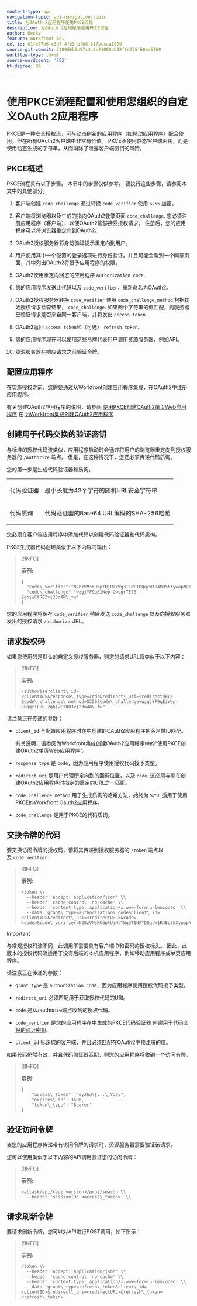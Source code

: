 ```yaml
---
content-type: api
navigation-topic: api-navigation-topic
title: 为OAuth 2应用程序使用PKCE流程
description: 为OAuth 2应用程序使用PKCE流程
author: Becky
feature: Workfront API
exl-id: 61fe77b6-c6d7-4f23-bfb6-617bccaa1989
source-git-commit: 5480d6b5e97c4c2e21080bb92ffe255f60ed6f60
workflow-type: tm+mt
source-wordcount: '792'
ht-degree: 0%

---
```


# 使用PKCE流程配置和使用您组织的自定义OAuth 2应用程序

PKCE是一种安全授权流，可与动态刷新的应用程序（如移动应用程序）配合使用，但在所有OAuth2客户端中非常有价值。 PKCE不使用静态客户端密钥，而是使用动态生成的字符串，从而消除了泄露客户端密钥的风险。

## PKCE概述

PKCE流程具有以下步骤。 本节中的步骤仅供参考。 要执行这些步骤，请参阅本文中的其他部分。

1. 客户端创建 `code_challenge` 通过转换 `code_verifier` 使用 `S256` 加密。

1. 客户端将浏览器以及生成的指向OAuth2登录页面 `code_challenge`. 您必须注册应用程序（客户端），以便OAuth2能够接受授权请求。 注册后，您的应用程序可以将浏览器重定向到OAuth2。

1. OAuth2授权服务器将身份验证提示重定向到用户。

1. 用户使用其中一个配置的登录选项进行身份验证，并且可能会看到一个同意页面，其中列出OAuth2将授予应用程序的权限。

1. OAuth2使用重定向回您的应用程序 `authorization code`.

1. 您的应用程序发送此代码以及 `code_verifier`，重新命名为OAuth2。

1. OAuth2授权服务器转换 `code_verifier` 使用 `code_challenge_method` 根据初始授权请求检查结果， `code_challenge`. 如果两个字符串的值匹配，则服务器已验证请求是否来自同一客户端，并将发出 `access token`.

1. OAuth2返回 `access token`和（可选） `refresh token`.

1. 您的应用程序现在可以使用这些令牌代表用户调用资源服务器，例如API。

1. 资源服务器在响应请求之前验证令牌。


## 配置应用程序

在实施授权之前，您需要通过从Workfront创建应用程序集成，在OAuth2中注册应用程序。

有关创建OAuth2应用程序的说明，请参阅 [使用PKCE创建OAuth2单页Web应用程序](../../administration-and-setup/configure-integrations/create-oauth-application.md#create-an-oauth2-single-page-web-application-using-pkce) 在 [为Workfront集成创建OAuth2应用程序](../../administration-and-setup/configure-integrations/create-oauth-application.md)


## 创建用于代码交换的验证密钥

与标准的授权代码流类似，应用程序启动时会通过将用户的浏览器重定向到授权服务器的 `/authorize` 端点。 但是，在这种情况下，您还必须传递代码质询。

您的第一步是生成代码验证器和质询。

<table>
  <col/>
  <col/>
    <tbody>
      <tr>
        <td role="rowheader">代码验证器</td>
        <td>
          <p>最小长度为43个字符的随机URL安全字符串</p>
        </td>
      </tr>
      <tr>
        <td role="rowheader">代码质询</td>
        <td>
          <p>代码验证器的Base64 URL编码的SHA-256哈希</p>
        </td>
      </tr>
    </tbody>
</table>


您必须在客户端应用程序中添加代码以创建代码验证器和代码质询。

PKCE生成器代码创建类似于以下内容的输出：

>[!INFO]
>
>**示例:**
>
>```
>{
>  "code\_verifier":"N28zVMsKU6ptUjHaYWg3T1NFTDQqcW1R4BU5NXywapNac4hhfkxjwfhZQat",
>  "code\_challenge":"wzgjYF9qEiWep-CwqgrTE78-2ghjwCtRO3vj23o4W\_fw"
>}
>```

您的应用程序将保存 `code_verifier` 稍后发送 `code_challenge` 以及向授权服务器发出的授权请求 `/authorize` URL。

## 请求授权码

如果您使用的是默认的自定义授权服务器，则您的请求URL将类似于以下内容：

>[!INFO]
>
>**示例:**
>
>
>```
>/authorize?client\_id=<clientID>&response\_type=code&redirect\_uri=<redirectURL>
>&code\_challenge\_method=S256&code\_challenge=wzgjYF9qEiWep-CwqgrTE78-2ghjwCtRO3vj23o4W\_fw"
>```

请注意正在传递的参数：

* `client_id` 与配置应用程序时在中创建的OAuth2应用程序的客户端ID匹配。

  有关说明，请参阅为Workfront集成创建OAuth2应用程序中的“使用PKCE创建OAuth2单页Web应用程序”。

* `response_type` 是 `code`，因为应用程序使用授权代码授予类型。

* `redirect_uri` 是用户代理所定向到的回调位置，以及 `code`. 这必须与您在创建OAuth2应用程序时指定的重定向URL之一匹配。

* `code_challenge_method` 用于生成质询的哈希方法，始终为 `S256` 适用于使用PKCE的Workfront Oauth2应用程序。

* `code_challenge` 是用于PKCE的代码质询。


## 交换令牌的代码

要交换访问令牌的授权码，请将其传递到授权服务器的 `/token` 端点以及 `code_verifier`.

>[!INFO]
>
>**示例:**
>
>```
>/token \\
>  --header 'accept: application/json' \\
>  --header 'cache-control: no-cache' \\
>  --header 'content-type: application/x-www-form-urlencoded' \\
>  --data 'grant\_type=authorization\_code&client\_id=<clientID>&redirect\_uri=<redirectURL>&code=<code>&code\_verifier=N28zVMsKU6ptUjHaYWg3T1NFTDQqcW1R4BU5NXywapNac4hhfkxjwfhZQat
>```

>[!IMPORTANT]
>
> 与常规授权码流不同，此调用不需要具有客户端ID和密码的授权标头。 因此，此版本的授权代码流适用于没有后端的本机应用程序，例如移动应用程序或单页应用程序。

请注意正在传递的参数：

* `grant_type` 是 `authorization_code`，因为应用程序使用授权代码授予类型。

* `redirect_uri` 必须匹配用于获取授权代码的URI。

* `code` 是从/authorize端点收到的授权代码。

* `code_verifier` 是您的应用程序在中生成的PKCE代码验证器 [创建用于代码交换的验证密钥](#Create).

* `client_id` 标识您的客户端，并且必须匹配在OAuth2中预注册的值。


如果代码仍然有效，并且代码验证器匹配，则您的应用程序将收到一个访问令牌。

>[!INFO]
>
>**示例:**
>
>```
>{
>    "access\_token": "eyJhd\[...\]Yozv",
>    "expires\_in": 3600,
>    "token\_type": "Bearer"
>}
>```

## 验证访问令牌

当您的应用程序传递带有访问令牌的请求时，资源服务器需要验证该请求。

您可以使用类似于以下内容的API调用验证您的访问令牌：

>[!INFO]
>
>**示例:**
>
>```
>/attask/api/<api version>/proj/search \\
>  --header 'sessionID: <access\_token>' \\
>```

## 请求刷新令牌

要请求刷新令牌，您可以对API进行POST调用，如下所示：

>[!INFO]
>
>**示例:**
>
>```
>/token \\
>  --header 'accept: application/json' \\
>  --header 'cache-control: no-cache' \\
>  --header 'content-type: application/x-www-form-urlencoded' \\
>  --data 'grant\_type=refresh\_token&client\_id=<clientID>&redirect\_uri=<redirectURL>&refresh\_token=<refresh\_token>
>```
